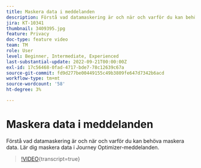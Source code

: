 ```yaml
---
title: Maskera data i meddelanden
description: Förstå vad datamaskering är och när och varför du kan behöva maskera data. Lär dig maskera data i Journey Optimizer-meddelanden.
jira: KT-10341
thumbnail: 3409395.jpg
feature: Privacy
doc-type: feature video
team: TM
role: User
level: Beginner, Intermediate, Experienced
last-substantial-update: 2022-09-21T00:00:00Z
exl-id: 17c56468-0fad-4717-bde7-78c12639c67a
source-git-commit: fd9d277be00449155c49b3809fe647d7342b6acd
workflow-type: tm+mt
source-wordcount: '58'
ht-degree: 3%

---
```


# Maskera data i meddelanden

Förstå vad datamaskering är och när och varför du kan behöva maskera data. Lär dig maskera data i Journey Optimizer-meddelanden.

>[!VIDEO](https://video.tv.adobe.com/v/3409395?quality=12&learn=on){transcript=true}
